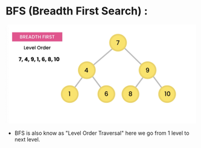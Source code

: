 # BFS (Breadth First Search) :

![](./screenshots/BFS.png)

- BFS is also know as "Level Order Traversal" here we go from 1 level to next level.
